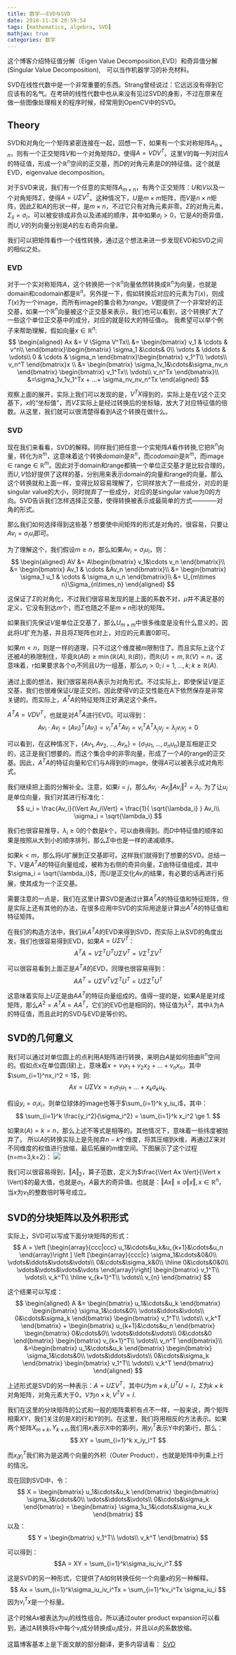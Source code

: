```yaml
---
title: 数学——EVD与SVD
date: 2018-11-28 20:59:54
tags: [mathematics, algebra, SVD]
mathjax: true
categories: 数学
---
```

这个博客介绍特征值分解（Eigen Value Decomposition,EVD）和奇异值分解(Singular Value Decomposition),　可以当作机器学习的补充材料。
<!--more-->
SVD在线性代数中是一个非常重要的东西。Strang曾经说过：它远远没有得到它应该有的名气。在考研的线性代数中也从来没有见过SVD的身影，不过在原来在做一些图像处理相关的程序时候，经常用到OpenCV中的SVD。

##  Theory ##
SVD和对角化一个矩阵紧密连接在一起，回想一下，如果有一个实对称矩阵$A_{n \times n}$，则有一个正交矩阵$V$和一个对角矩阵$D$，使得$A = VDV^T$。这里$V$的每一列对应$A$的特征值，形成一个$\mathbb{R}^n$空间的正交基，而$D$的对角元素是$D$的特征值。这个就是EVD，eigenvalue decomposition。

对于SVD来说，我们有一个任意的实矩阵$A_{m \times n}$，有两个正交矩阵：$U$和$V$以及一个对角矩阵$\Sigma$，使得$A = U \Sigma V^T$。这种情况下，$U$是$m\times m$矩阵，而$V$是$n \times n$矩阵，因此$\Sigma$和$A$的形状一样，是$m\times n$，不过它只有对角元素非零。$\Sigma$的对角元素，$\Sigma_{ii} = \sigma_i$，可以被安排成非负以及递减的顺序，其中如果$\sigma_i>0$，它是$A$的奇异值，而$U,V$的列向量分别是$A$的左右奇异向量。

我们可以把矩阵看作一个线性转换，通过这个想法来进一步发现EVD和SVD之间的相似之处。
### EVD ###
对于一个实对称矩阵$A$，这个转换把一个$\mathbb{R}^n$向量依然转换成$\mathbb{R}^n$为向量，也就是domain和codomain都是$\mathbb{R}^n$。另外提一下，假如转换后对应的元素为$T(x)$，则成$T(x)$为一个image，而所有image的集合称为$range$。$V$题提供了一个非常好的正交基，如果一个$\mathbb{R}^n$向量被这个正交基来表示，我们也可以看到，这个转换扩大了一些这个单位正交基中的成分，对应的就是较大的特征值$\sigma_i$。
我希望可以举个例子来帮助理解，假如向量$x \in \mathbb{R}^n$:
$$
\begin{aligned}
Ax &= V \Sigma V^Tx\\
&= \begin{bmatrix}
v_1 & \cdots & v^n\\
\end{bmatrix}\begin{bmatrix}
\sigma_1 &\cdots& 0\\
\vdots & \ddots & \vdots\\
0 & \cdots & \sigma_n
\end{bmatrix}\begin{bmatrix}
v_1^T\\
\vdots\\
v_n^T
\end{bmatrix}x \\
&= \begin{bmatrix}
\sigma_1v_1&\cdots&\sigma_nv_n
\end{bmatrix}
\begin{bmatrix}
v_1^Tx\\
\vdots\\
v_n^Tx
\end{bmatrix}\\
&=\sigma_1v_1v_1^Tx + ...+ \sigma_nv_nv_n^Tx
\end{aligned}
$$

观察上面的展开，实际上我们可以发现的是，$V^TX$得到的，实际上是在$V$这个正交基下，$x$的“坐标值”，而$V\Sigma$实际上是经过转换后的坐标轴，放大了对应特征值的倍数。从这里，我们就可以很清楚得看到A这个转换在做什么。
### SVD ###
现在我们来看看，SVD的解释。同样我们把任意一个实矩阵$A$看作转换,它把$\mathbb{R}^n$向量，转化为$\mathbb{R}^m$，这意味着这个转换$domain$是$\mathbb{R}^n$，而$codomain$是$\mathbb{R}^m$，而image ∈ range ∈ $\mathbb{R}^m$。因此对于domain和range都搞一个单位正交基才是比较合理的，而$U,V$恰好提供了这样的基，分别用来表示domain的向量和range的向量。那么这个转换就和上面一样，变得比较容易理解了，它同样放大了一些成分，对应的是singular value的大小，同时抛弃了一些成分，对应的是singular value为0的方向。SVD告诉我们怎样选择正交基，使得转换被表示成最简单的方式————对角的形式。

那么我们如何选择得到这些基？想要使中间矩阵的形式是对角的，很容易，只要让$Av_i = \sigma_iu_i$即可。

为了理解这个，我们假设$m \geq n$，那么如果$A v_i = \sigma_i u_i$，则：
$$
\begin{aligned}
AV &= A\begin{bmatrix}
v_1&\cdots v_n
 \end{bmatrix}\\
&= \begin{bmatrix}
Av_1 & \cdots &Av_n
\end{bmatrix}\\
&= \begin{bmatrix}
\sigma_1 u_1 & \cdots & \sigma_n u_n
\end{bmatrix}\\
&= U_{m\times n}\Sigma_{n\times_n} 
\end{aligned}
$$

这保证了$\Sigma$的对角化，不过我们很容易发现的是上面的系数不对，$\mu$并不满足基的定义，它没有到达$m$个，而$\Sigma$也随之不是$m\times n$形状的矩阵。

如果我们先保证$V$是单位正交基了，那么$U_{m\times m}$中很多维度是没有什么意义的，因此将$U$扩充为基，并且将$\Sigma$矩阵也对上，对应的元素置0即可。

如果$m< n$，则是一样的道理，只不过这个维度被$m$限制住了。而且实际上这个$\Sigma$还被$A$的秩限制住，毕竟$\mathbb{R}(AB)\ge \min (\mathbb{R}(A),\mathbb{R}(B))$，而$\mathbb{R}(U)=m,\mathbb{R}(V)=n$，这意味着，r如果要求各个$\sigma_i$不同且$U$为一组基，那么$\sigma_i > 0;i = 1,...,k;k \ge \mathbb{R}(A)$.

通过上面的想法，我们很容易将A表示为对角形式。不过实际上，即使保证$V$是正交基，我们也很难保证$U$是正交的。因此使得V的正交性能在A下依然保存是非常关键的。而实际上，$A^TA$的特征矩阵正好满足这个条件。

$A^TA = VDV^T$，也就是对$A^TA$进行EVD。可以得到：
$$
Av_i \cdot Av_j = (Av_i)^T (Av_j) = v_i^TA^TA v_j = v_i^TA^T \lambda_j v_j = \lambda_j v_i v_j = 0
$$

可以看到，在这种情况下，$\{Av_1,Av_2,...,Av_n\} = \{\sigma_1u_1,...,\sigma_nu_n\}$是互相是正交的，这正是我们想要的。而这个集合中的非零向量，形成了一个$A$的range的正交基。因此，$A^TA$的特征向量和它们与A得到的image，使得$A$可以被表示成对角形式。

我们继续把上面的分解补全。注意，如果$i = j$，那么$Av_i \cdot Av_j \Vert Av_i \Vert^2= \lambda_i$. 为了让$u_i$是单位向量，我们对其进行标准化：
$$
u_i = \frac{Av_i}{\Vert Av_i\Vert} = \frac{1}{ \sqrt{\lambda_i} } Av_i\\
\sigma_i = \sqrt{\lambda_i}
$$

我们也很容易推导，$\lambda_i \ge 0$的个数是$k$个，可以由秩得到。而$D$中特征值的顺序如果是按照从大到小的顺序排列，那么$\Sigma$中也是一样的递减顺序。

如果$k< m$，那么将$U$扩展到正交基即可。这样我们就得到了想要的SVD。总结一下，V是$A^TA$的特征向量组成，被称为右侧的奇异向量，$\Sigma$由特征值组成，其中$\sigma_i = \sqrt{\lambda_i}$，而$U$是正交化$Av_i$的结果，有必要的话再进行拓展，使其成为一个正交基。

需要注意的一点是，我们在这里计算SVD是通过计算$A^TA$的特征值和特征矩阵，但是实际上还有其他的办法，在很多应用中SVD的实际用途是计算出$A^TA$的特征值和特征矩阵。

在我们的构造方法中，我们从$A^TA$的EVD来得到SVD，而实际上从SVD的角度出发，我们也很容易得到EVD，如果$A = U\Sigma V^T$：
$$
A^TA = V\Sigma^T U^T U \Sigma V^T = V \Sigma^T\Sigma V^T
$$

可以很容易看到上面正是$A^TA$的EVD，同理也很容易得到：
$$
AA^T = U\Sigma V^TV \Sigma^T U^T = U \Sigma \Sigma^T U^T
$$

这意味着实际上$U$正是由$AA^T$的特征向量组成的。值得一提的是，如果$A$是是对成矩阵，那么$A^2=A^TA=AA^T$，它们的EVD也是相同的，特征值为$\lambda^2$，其中$\lambda$为A的特征值，而且此时的SVD与EVD是等价的。

## SVD的几何意义 ##

我们可以通过对单位圆上的点利用A矩阵进行转换，来明白$A$是如何扭曲$\mathbb{R}^n$空间的。假如点x在单位圆(球)上，意味着$x = v_1x_1 + v_2x_2+...+v_nx_n$，其中$\sum_{i=1}^nx_i^2 = 1$，则:
$$
Ax = U\Sigma Vx = x_1\sigma_1u_1 + ...+ x_k\sigma_ku_k.
$$

假设$y_i = \sigma_ix_i$，则单位球体的image也等于$\sum_{i=1}^k y_iu_i$，其中：
$$
\sum_{i=1}^k \frac{y_i^2}{\sigma_i^2} = \sum_{i=1}^k x_i^2 \ge 1.
$$

如果$\mathbb{R}(A)= k = n$，那么上述不等式是相等的。其他情况下，意味着一些纬度被抛弃了。 所以$A$的转换实际上是先抛弃$n-k$个维度，将其压缩到$k$维，再通过$\Sigma$来对不同维度的权值进行放缩，最后拓展的$m$维空间。下图展示了这个过程(n=m=3,k=2)：
![](https://evolution-video.oss-cn-beijing.aliyuncs.com/images/G6T%7DO%5B7%5BIW70%5DP0VF2D%5DR89.png)

我们可以很容易得到，$\Vert A \Vert_2$，算子范数，定义为$\frac{\Vert Ax \Vert}{\Vert x \Vert}$的最大值，也就是$\sigma_1$，$A$最大的奇异值。也就是：$\Vert Ax \Vert \leq \sigma\Vert x \Vert,x \in \mathbb{R}^n$，当$x$为$v_1$的整数倍时等号成立。

## SVD的分块矩阵以及外积形式 ##

实际上，SVD可以写成下面分块矩阵的形式：
$$
A = \left [\begin{array}{ccc|ccc}
u_1&\cdots&u_k&u_{k+1}&\cdots&u_n
\end{array}\right ]
\left [\begin{array}{ccc|c}
\sigma_1&\cdots&0&0\\
\vdots&\ddots&\vdots&\vdots\\
0&\cdots&\sigma_k&0\\
\hline
0&\cdots&0&0\\
\vdots&\vdots&\vdots&\vdots
\end{array}\right]
\begin{bmatrix}
v_1^T\\
\vdots\\
v_k^T\\
\hline
v_{k+1}^T\\
\vdots\\
v_{n}
\end{bmatrix}
$$

这个结果可以写成：
$$
\begin{aligned}
A &= \begin{bmatrix}
u_1&\cdots&u_k
\end{bmatrix}
\begin{bmatrix}
\sigma_1&\cdots&0\\
\vdots&\ddots&\vdots\\
0&\cdots&\sigma_k
\end{bmatrix}
\begin{bmatrix}
v_1^T\\
\vdots\\
v_k^T
\end{bmatrix} + \begin{bmatrix}
u_{k+1}&\cdots&u_n
\end{bmatrix}
\begin{bmatrix}
0&\cdots&0\\
\vdots&\ddots&\vdots\\
0&\cdots&0
\end{bmatrix}
\begin{bmatrix}
v_{k+1}^T\\
\vdots\\
v_n^T
\end{bmatrix}\\
&=\begin{bmatrix}
u_1&\cdots&u_k
\end{bmatrix}
\begin{bmatrix}
\sigma_1&\cdots&0\\
\vdots&\ddots&\vdots\\
0&\cdots&\sigma_k
\end{bmatrix}
\begin{bmatrix}
v_1^T\\
\vdots\\
v_k^T
\end{bmatrix}
\end{aligned}
$$

上述形式是SVD的另一种表示：$A = U\Sigma V^T$，其中$U$为$m\times k,U^TU=I$，$\Sigma$为$k \times k$对角矩阵，对角元素大于0，$V$为$n \times k,V^TV = I$.

我们在这里的分块矩阵的公式和一般的矩阵乘积有点不一样，一般来说，两个矩阵相乘$XY$，我们关注的是$X$的行和$Y$的列。在这里，我们将用相反的方法表示。如果两个矩阵$X_{m \times k},Y_{k \times n}$,我们用$x_i$表示X中的第i列，用$y_i^T$表示Y中的第i行，那么：
$$
XY = \sum_{i=1}^k x_iy_i^T
$$

而$x_i y_i^T$我们称为是这两个向量的外积（Outer Product），也就是矩阵中列乘上行的情况。

现在回到SVD中，令：
$$
X = \begin{bmatrix}
u_1&\cdots&u_k
\end{bmatrix}
\begin{bmatrix}
\sigma_1&\cdots&0\\
\vdots&\ddots&\vdots\\
0&\cdots&\sigma_k
\end{bmatrix} = \begin{bmatrix}
\sigma_1u_1&\cdots&\sigma_ku_k
\end{bmatrix}
$$
以及：
$$
Y = \begin{bmatrix}
v_1^T\\
\vdots\\
v_k^T
\end{bmatrix}
$$

可以得到：$$A = XY = \sum_{i=1}^k\sigma_iu_iv_i^T.$$

这是SVD的另一种形式，它提供了A如何转换任何一个向量$x$的另一种解释。
$$
Ax = \sum_{i=1}^k\sigma_iu_iv_i^Tx = \sum_{i=1}^kv_i^Tx \sigma_iu_i
$$
因为$v_i^Tx$是一个标量。

这个时候$Ax$被表达为$u_i$的线性组合。所以通过outer product expansion可以看到，通过A转换将x中每个$v_i$成分转换成$u_i$成分，并且以$\sigma_i$的系数放缩。

这篇博客基本上是下面文献的部分翻译，更多内容请看：
[SVD](https://evolution-video.oss-cn-beijing.aliyuncs.com/wlsdzyzl_pdf/SVD-%5BDan-Kalman%5D.pdf)
